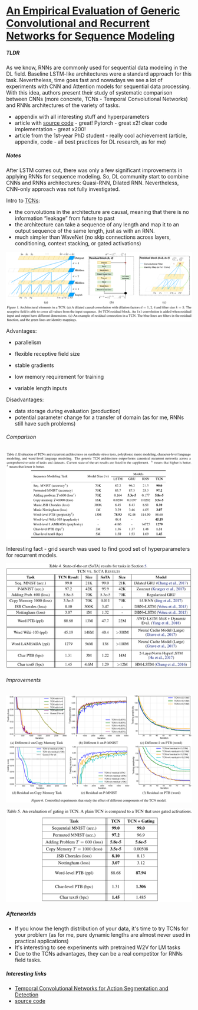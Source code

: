 # [An Empirical Evaluation of Generic Convolutional and Recurrent Networks for Sequence Modeling](https://arxiv.org/abs/1803.01271)

##### TLDR

As we know, RNNs are commonly used for sequential data modeling in the DL field. Baseline LSTM-like architectures were a standard approach for this task. Nevertheless, time goes fast and nowadays we see a lot of experiments with CNN and Attention models for sequential data processing. With this idea, authors present their study of systematic comparison between CNNs (more concrete, TCNs - Temporal Convolutional Networks) and RNNs architectures of the variety of tasks.

- appendix with all interesting stuff and hyperparameters
- article with [source code](https://github.com/locuslab/TCN) - great! Pytorch - great x2! clear code implementation - great x200!
- article from the 1st-year PhD student - really cool achievement (article, appendix, code - all best practices for DL research, as for me)

##### Notes

After LSTM comes out, there was only a few significant improvements in applying RNNs for sequence modeling. So, DL community start to combine CNNs and RNNs architectures: Quasi-RNN, Dilated RNN. Nevertheless, CNN-only approach was not fully investigated.

Intro to [TCNs](https://arxiv.org/abs/1611.05267):
- the convolutions in the architecture are causal, meaning that there is no information “leakage” from future to past
- the architecture can take a sequence of any length and map it to an output sequence of the same length, just as with an RNN.
- much simpler than WaveNet (no skip connections across layers, conditioning, context stacking, or gated activations)


![alt text](./1803_cnn_vs_rnn/f1.png)

Advantages:

- parallelism
- flexible receptive field size


- stable gradients
- low memory requirement for training
- variable length inputs

Disadvantages:

- data storage during evaluation (production)
- potential parameter change for a transfer of domain (as for me, RNNs still have such problems)

###### Comparison

![alt text](./1803_cnn_vs_rnn/t1.png)

Interesting fact - grid search was used to find good set of hyperparameters for recurrent models.

![alt text](./1803_cnn_vs_rnn/t4.png)

###### Improvements

![alt text](./1803_cnn_vs_rnn/f6.png)

![alt text](./1803_cnn_vs_rnn/t5.png)

##### Afterworlds

- If you know the length distribution of your data, it's time to try TCNs for your problem (as for me, pure dynamic lengths are almost never used in practical applications)
- It's interesting to see experiments with pretrained W2V for LM tasks
- Due to the TCNs advantages, they can be a real competitor for RNNs field tasks.

##### Interesting links

- [Temporal Convolutional Networks for Action Segmentation and Detection](https://arxiv.org/abs/1611.05267)
- [source code](https://github.com/locuslab/TCN)

